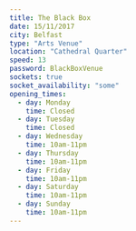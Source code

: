 ```yaml
---
title: The Black Box
date: 15/11/2017
city: Belfast
type: "Arts Venue"
location: "Cathedral Quarter"
speed: 13
password: BlackBoxVenue
sockets: true
socket_availability: "some"
opening_times:
  - day: Monday
    time: Closed
  - day: Tuesday
    time: Closed
  - day: Wednesday
    time: 10am-11pm
  - day: Thursday
    time: 10am-11pm
  - day: Friday
    time: 10am-11pm
  - day: Saturday
    time: 10am-11pm
  - day: Sunday
    time: 10am-11pm
---
```

